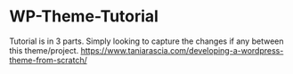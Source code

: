 # WP-Theme-Tutorial

Tutorial is in 3 parts. Simply looking to capture the changes if any between this theme/project.
https://www.taniarascia.com/developing-a-wordpress-theme-from-scratch/
